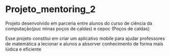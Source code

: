 # Projeto_mentoring_2
Projeto desenvolvido em parceria entre alunos do curso de ciência da computação(puc minas poços de caldas) e cepoc (Poços de caldas)

Esse projeto constitui em criar um aplicativo mobile para ajudar professores de matemática a lecionar e alunos a absorver conhecimento de forma mais lúdica e eficiente 
